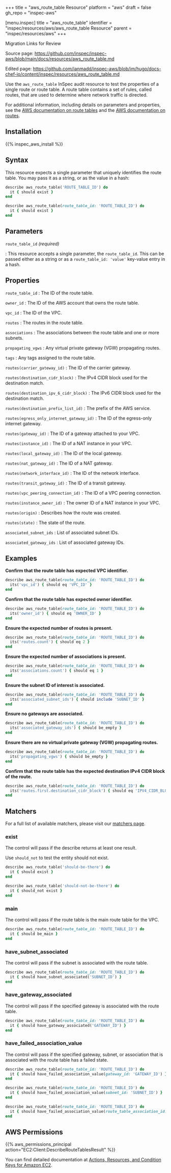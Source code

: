 +++
title = "aws_route_table Resource"
platform = "aws"
draft = false
gh_repo = "inspec-aws"

[menu.inspec]
title = "aws_route_table"
identifier = "inspec/resources/aws/aws_route_table Resource"
parent = "inspec/resources/aws"
+++

<div class="admonition-note">
<p class="admonition-note-title">Migration Links for Review</p>
<div class="admonition-note-text">
<p>Source page: <a href="https://github.com/inspec/inspec-aws/blob/main/docs/resources/aws_route_table.md">https://github.com/inspec/inspec-aws/blob/main/docs/resources/aws_route_table.md</a></p>
<p>Edited page: <a href="https://github.com/ianmadd/inspec-aws/blob/im/hugo/docs-chef-io/content/inspec/resources/aws_route_table.md">https://github.com/ianmadd/inspec-aws/blob/im/hugo/docs-chef-io/content/inspec/resources/aws_route_table.md</a></p>
</div>
</div>


Use the `aws_route_table` InSpec audit resource to test the properties of a single route or route table. A route table contains a set of rules, called routes, that are used to determine where network traffic is directed.

For additional information, including details on parameters and properties, see the [AWS documentation on route tables](https://docs.aws.amazon.com/AWSCloudFormation/latest/UserGuide/aws-resource-ec2-route-table.html) and the [AWS documentation on routes](https://docs.aws.amazon.com/AWSCloudFormation/latest/UserGuide/aws-resource-ec2-route.html#cfn-ec2-route-destinationcidrblock).

## Installation

{{% inspec_aws_install %}}

## Syntax

This resource expects a single parameter that uniquely identifies the route table. You may pass it as a string, or as the value in a hash:

```ruby
describe aws_route_table('ROUTE_TABLE_ID') do
  it { should exist }
end
```

```ruby
describe aws_route_table(route_table_id: 'ROUTE_TABLE_ID') do
  it { should exist }
end
```

## Parameters

`route_table_id` _(required)_

: This resource accepts a single parameter, the `route_table_id`.
  This can be passed either as a string or as a `route_table_id: 'value'` key-value entry in a hash.

## Properties

`route_table_id`
: The ID of the route table.

`owner_id`
: The ID of the AWS account that owns the route table.

`vpc_id`
: The ID of the VPC.

`routes`
: The routes in the route table.

`associations`
: The associations between the route table and one or more subnets.

`propagating_vgws`
: Any virtual private gateway (VGW) propagating routes.

`tags`
: Any tags assigned to the route table.

`routes(carrier_gateway_id)`
: The ID of the carrier gateway.

`routes(destination_cidr_block)`
: The IPv4 CIDR block used for the destination match.

`routes(destination_ipv_6_cidr_block)`
: The IPv6 CIDR block used for the destination match.

`routes(destination_prefix_list_id)`
: The prefix of the AWS service.

`routes(egress_only_internet_gateway_id)`
: The ID of the egress-only internet gateway.

`routes(gateway_id)`
: The ID of a gateway attached to your VPC.

`routes(instance_id)`
: The ID of a NAT instance in your VPC.

`routes(local_gateway_id)`
: The ID of the local gateway.

`routes(nat_gateway_id)`
: The ID of a NAT gateway.

`routes(network_interface_id)`
: The ID of the network interface.

`routes(transit_gateway_id)`
: The ID of a transit gateway.

`routes(vpc_peering_connection_id)`
: The ID of a VPC peering connection.

`routes(instance_owner_id)`
: The owner ID of a NAT instance in your VPC.

`routes(origin)`
: Describes how the route was created.

`routes(state)`
: The state of the route.

`associated_subnet_ids`
: List of associated subnet IDs.

`associated_gateway_ids`
: List of associated gateway IDs.

## Examples

**Confirm that the route table has expected VPC identifier.**

```ruby
describe aws_route_table(route_table_id: 'ROUTE_TABLE_ID') do
  its('vpc_id') { should eq 'VPC_ID' }
end
```

**Confirm that the route table has expected owner identifier.**

```ruby
describe aws_route_table(route_table_id: 'ROUTE_TABLE_ID') do
  its('owner_id') { should eq 'OWNER_ID' }
end
```

**Ensure the expected number of routes is present.**

```ruby
describe aws_route_table(route_table_id: 'ROUTE_TABLE_ID') do
  its('routes.count') { should eq 2 }
end
```

**Ensure the expected number of associations is present.**

```ruby
describe aws_route_table(route_table_id: 'ROUTE_TABLE_ID') do
  its('associations.count') { should eq 1 }
end
```

**Ensure the subnet ID of interest is associated.**

```ruby
describe aws_route_table(route_table_id: 'ROUTE_TABLE_ID') do
  its('associated_subnet_ids') { should include 'SUBNET_ID' }
end
```

**Ensure no gateways are associated.**

```ruby
describe aws_route_table(route_table_id: 'ROUTE_TABLE_ID') do
  its('associated_gateway_ids') { should be_empty }
end
```

**Ensure there are no virtual private gateway (VGW) propagating routes.**

```ruby
describe aws_route_table(route_table_id: 'ROUTE_TABLE_ID') do
  its('propagating_vgws') { should be_empty }
end
```

**Confirm that the route table has the expected destination IPv4 CIDR block of the route.**

```ruby
describe aws_route_table(route_table_id: 'ROUTE_TABLE_ID') do
  its('routes.first.destination_cidr_block') { should eq 'IPV4_CIDR_BLOCK' }
end
```

## Matchers

For a full list of available matchers, please visit our [matchers page](https://www.inspec.io/docs/reference/matchers/).

### exist

The control will pass if the describe returns at least one result.

Use `should_not` to test the entity should not exist.

```ruby
describe aws_route_table('should-be-there') do
  it { should exist }
end
```

```ruby
describe aws_route_table('should-not-be-there') do
  it { should_not exist }
end
```

### main

The control will pass if the route table is the main route table for the VPC.

```ruby
describe aws_route_table(route_table_id: 'ROUTE_TABLE_ID') do
  it { should be_main }
end
```

### have_subnet_associated

The control will pass if the subnet is associated with the route table.

```ruby
describe aws_route_table(route_table_id: 'ROUTE_TABLE_ID') do
  it { should have_subnet_associated('SUBNET_ID') }
end
```


### have_gateway_associated

The control will pass if the specified gateway is associated with the route table.

```ruby
describe aws_route_table(route_table_id: 'ROUTE_TABLE_ID') do
  it { should have_gateway_associated('GATEWAY_ID') }
end
```

### have_failed_association_value

The control will pass if the specified gateway, subnet, or association that is associated with the route table has a failed state.

```ruby
describe aws_route_table(route_table_id: 'ROUTE_TABLE_ID') do
  it { should have_failed_association_value(gateway_id: 'GATEWAY_ID') }
end
```

```ruby
describe aws_route_table(route_table_id: 'ROUTE_TABLE_ID') do
  it { should have_failed_association_value(subnet_id: 'SUBNET_ID') }
end
```

```ruby
describe aws_route_table(route_table_id: 'ROUTE_TABLE_ID') do
  it { should have_failed_association_value(route_table_association_id: 'ROUTE_TABLE_ASSOCIATION_ID') }
end
```

## AWS Permissions

{{% aws_permissions_principal action="EC2:Client:DescribeRouteTablesResult" %}}

You can find detailed documentation at [Actions, Resources, and Condition Keys for Amazon EC2](https://docs.aws.amazon.com/IAM/latest/UserGuide/list_amazonec2.html).
